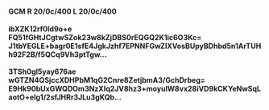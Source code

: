 #### GCM R 20/0c/400 L 20/0c/400
**ibXZK12rf0ld9o+e**<br/>**FQ51fGHtJCgtwSZok23w8kZjDBS0rEQGQ2K1ic6O3Kc=**<br/>**J1tbYEGLE+bagr0E1sfE4JgkJzhf7EPNNFGwZlXVosBUpyBDhbd5n1ArTUHh92F2B/f5QCq9Vh3ptTgw...**<br/><br/>
**3TSh0gl5yay676ae**<br/>**wGTZN4QSjccXDHPbM1qG2Cnre8ZetjbmA3/GchDrbeg=**<br/>**E9Hk90bUxGWQDOm3NzXIq2JV8hz3+moyulW8vx28iVD9kCKYeNwSqLaotO+elg1/2sfJHRr3JLu3gKQb...**
